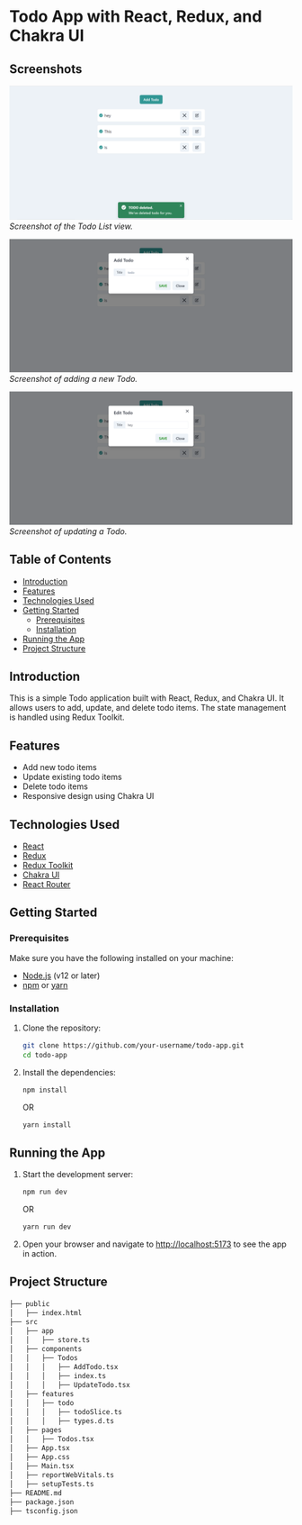 # Todo App with React, Redux, and Chakra UI

## Screenshots

![Todo List](public/screenshots/Screenshot1.png)
*Screenshot of the Todo List view.*

![Add Todo](public/screenshots/Screenshot2.png)
*Screenshot of adding a new Todo.*

![Update Todo](public/screenshots/Screenshot3.png)
*Screenshot of updating a Todo.*

## Table of Contents

- [Introduction](#introduction)
- [Features](#features)
- [Technologies Used](#technologies-used)
- [Getting Started](#getting-started)
  - [Prerequisites](#prerequisites)
  - [Installation](#installation)
- [Running the App](#running-the-app)
- [Project Structure](#project-structure)

## Introduction

This is a simple Todo application built with React, Redux, and Chakra UI. It allows users to add, update, and delete todo items. The state management is handled using Redux Toolkit.

## Features

- Add new todo items
- Update existing todo items
- Delete todo items
- Responsive design using Chakra UI

## Technologies Used

- [React](https://reactjs.org/)
- [Redux](https://redux.js.org/)
- [Redux Toolkit](https://redux-toolkit.js.org/)
- [Chakra UI](https://chakra-ui.com/)
- [React Router](https://reactrouter.com/)

## Getting Started

### Prerequisites

Make sure you have the following installed on your machine:

- [Node.js](https://nodejs.org/) (v12 or later)
- [npm](https://www.npmjs.com/) or [yarn](https://yarnpkg.com/)

### Installation

1. Clone the repository:

   ```bash
   git clone https://github.com/your-username/todo-app.git
   cd todo-app
   ```

2. Install the dependencies:

   ```bash
   npm install
   ```
    OR 


   ```bash
   yarn install
   ```

## Running the App

1. Start the development server:

   ```bash
   npm run dev
   ```
    OR 


   ```bash
   yarn run dev
   ```

2. Open your browser and navigate to [http://localhost:5173](http://localhost:5173) to see the app in action.

## Project Structure
```
├── public
│   ├── index.html
├── src
│   ├── app
│   │   ├── store.ts
│   ├── components
│   │   ├── Todos
│   │   │   ├── AddTodo.tsx
│   │   │   ├── index.ts
│   │   │   ├── UpdateTodo.tsx
│   ├── features
│   │   ├── todo
│   │   │   ├── todoSlice.ts
│   │   │   ├── types.d.ts
│   ├── pages
│   │   ├── Todos.tsx
│   ├── App.tsx
│   ├── App.css
│   ├── Main.tsx
│   ├── reportWebVitals.ts
│   ├── setupTests.ts
├── README.md
├── package.json
├── tsconfig.json
```

